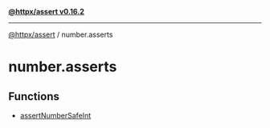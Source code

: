[**@httpx/assert v0.16.2**](../README.md)

***

[@httpx/assert](../README.md) / number.asserts

# number.asserts

## Functions

- [assertNumberSafeInt](functions/assertNumberSafeInt.md)
